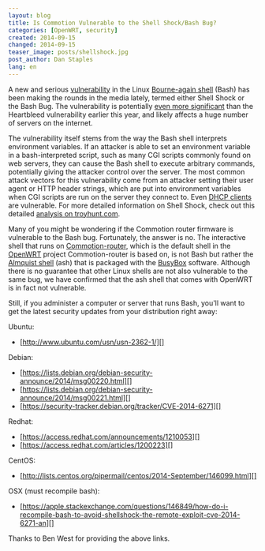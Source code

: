 ```yaml
---
layout: blog
title: Is Commotion Vulnerable to the Shell Shock/Bash Bug?
categories: [OpenWRT, security]
created: 2014-09-15
changed: 2014-09-15
teaser_image: posts/shellshock.jpg
post_author: Dan Staples
lang: en
---
```


A new and serious [vulnerability][shellshock] in the Linux [Bourne-again shell][bash] (Bash) has been making the rounds in the media lately, termed either Shell Shock or the Bash Bug. The vulnerability is potentially [even more significant][errata] than the Heartbleed vulnerability earlier this year, and likely affects a huge number of servers on the internet.<!--more-->

The vulnerability itself stems from the way the Bash shell interprets environment variables. If an attacker is able to set an environment variable in a bash-interpreted script, such as many CGI scripts commonly found on web servers, they can cause the Bash shell to execute arbitrary commands, potentially giving the attacker control over the server. The most common attack vectors for this vulnerability come from an attacker setting their user agent or HTTP header strings, which are put into environment variables when CGI scripts are run on the server they connect to. Even [DHCP clients][dhcp] are vulnerable. For more detailed information on Shell Shock, check out this detailed [analysis on troyhunt.com][troyhunt].

Many of you might be wondering if the Commotion router firmware is vulnerable to the Bash bug. Fortunately, the answer is no. The interactive shell that runs on [Commotion-router][], which is the default shell in the [OpenWRT][] project Commotion-router is based on, is not Bash but rather the [Almquist shell][ash] (ash) that is packaged with the [BusyBox][] software. Although there is no guarantee that other Linux shells are not also vulnerable to the same bug, we have confirmed that the ash shell that comes with OpenWRT is in fact not vulnerable.

Still, if you administer a computer or server that runs Bash, you'll want to get the latest security updates from your distribution right away:

Ubuntu:

* [http://www.ubuntu.com/usn/usn-2362-1/][]

Debian:

* [https://lists.debian.org/debian-security-announce/2014/msg00220.html][]
* [https://lists.debian.org/debian-security-announce/2014/msg00221.html][]
* [https://security-tracker.debian.org/tracker/CVE-2014-6271][]

Redhat:

* [https://access.redhat.com/announcements/1210053][]
* [https://access.redhat.com/articles/1200223][]

CentOS:

* [http://lists.centos.org/pipermail/centos/2014-September/146099.html][]

OSX (must recompile bash):

* [https://apple.stackexchange.com/questions/146849/how-do-i-recompile-bash-to-avoid-shellshock-the-remote-exploit-cve-2014-6271-an][]

Thanks to Ben West for providing the above links.

[troyhunt]: http://www.troyhunt.com/2014/09/everything-you-need-to-know-about.html
[shellshock]: http://seclists.org/oss-sec/2014/q3/650
[bash]: https://www.gnu.org/software/bash/
[errata]: http://blog.erratasec.com/2014/09/bash-bug-as-big-as-heartbleed.html
[BusyBox]: http://busybox.net/
[ash]: http://rosettacode.org/wiki/Almquist_Shell
[dhcp]: https://www.trustedsec.com/september-2014/shellshock-dhcp-rce-proof-concept/
[OpenWRT]: https://openwrt.org/
[Commotion-router]: https://github.com/opentechinstitute/commotion-router
[http://www.ubuntu.com/usn/usn-2362-1/]: http://www.ubuntu.com/usn/usn-2362-1/
[https://lists.debian.org/debian-security-announce/2014/msg00220.html]: https://lists.debian.org/debian-security-announce/2014/msg00220.html
[https://lists.debian.org/debian-security-announce/2014/msg00221.html]: https://lists.debian.org/debian-security-announce/2014/msg00221.html
[https://security-tracker.debian.org/tracker/CVE-2014-6271]: https://security-tracker.debian.org/tracker/CVE-2014-6271
[https://access.redhat.com/announcements/1210053]: https://access.redhat.com/announcements/1210053
[https://access.redhat.com/articles/1200223]: https://access.redhat.com/articles/1200223
[http://lists.centos.org/pipermail/centos/2014-September/146099.html]: http://lists.centos.org/pipermail/centos/2014-September/146099.html
[https://apple.stackexchange.com/questions/146849/how-do-i-recompile-bash-to-avoid-shellshock-the-remote-exploit-cve-2014-6271-an]: https://apple.stackexchange.com/questions/146849/how-do-i-recompile-bash-to-avoid-shellshock-the-remote-exploit-cve-2014-6271-an